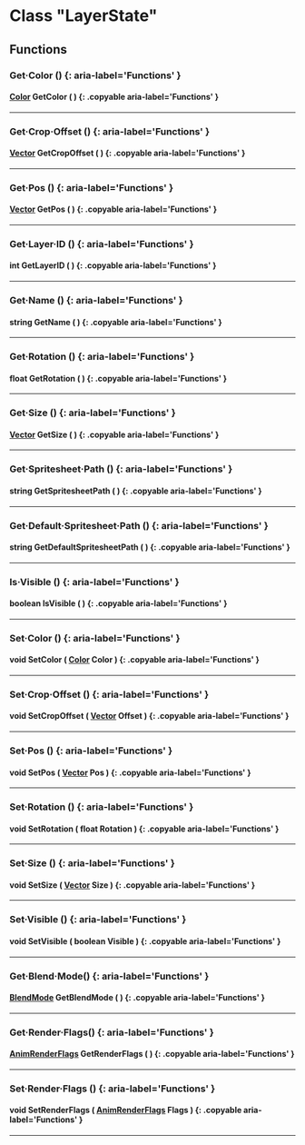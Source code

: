 # Class "LayerState"

## Functions

### Get·Color () {: aria-label='Functions' }
#### [Color](https://wofsauge.github.io/IsaacDocs/rep/Color.html) GetColor ( ) {: .copyable aria-label='Functions' }

___
### Get·Crop·Offset () {: aria-label='Functions' }
#### [Vector](https://wofsauge.github.io/IsaacDocs/rep/Vector.html) GetCropOffset ( ) {: .copyable aria-label='Functions' }

___
### Get·Pos () {: aria-label='Functions' }
#### [Vector](https://wofsauge.github.io/IsaacDocs/rep/Vector.html) GetPos ( ) {: .copyable aria-label='Functions' }

___
### Get·Layer·ID () {: aria-label='Functions' }
#### int GetLayerID ( ) {: .copyable aria-label='Functions' }

___
### Get·Name () {: aria-label='Functions' }
#### string GetName ( ) {: .copyable aria-label='Functions' }

___
### Get·Rotation () {: aria-label='Functions' }
#### float GetRotation ( ) {: .copyable aria-label='Functions' }

___
### Get·Size () {: aria-label='Functions' }
#### [Vector](https://wofsauge.github.io/IsaacDocs/rep/Vector.html) GetSize ( ) {: .copyable aria-label='Functions' }

___
### Get·Spritesheet·Path () {: aria-label='Functions' }
#### string GetSpritesheetPath ( ) {: .copyable aria-label='Functions' }

___
### Get·Default·Spritesheet·Path () {: aria-label='Functions' }
#### string GetDefaultSpritesheetPath ( ) {: .copyable aria-label='Functions' }

___
### Is·Visible () {: aria-label='Functions' }
#### boolean IsVisible ( ) {: .copyable aria-label='Functions' }

___
### Set·Color () {: aria-label='Functions' }
#### void SetColor ( [Color](https://wofsauge.github.io/IsaacDocs/rep/Color.html) Color ) {: .copyable aria-label='Functions' }

___
### Set·Crop·Offset () {: aria-label='Functions' }
#### void SetCropOffset ( [Vector](https://wofsauge.github.io/IsaacDocs/rep/Vector.html) Offset ) {: .copyable aria-label='Functions' }

___
### Set·Pos () {: aria-label='Functions' }
#### void SetPos ( [Vector](https://wofsauge.github.io/IsaacDocs/rep/Vector.html) Pos ) {: .copyable aria-label='Functions' }

___
### Set·Rotation () {: aria-label='Functions' }
#### void SetRotation ( float Rotation ) {: .copyable aria-label='Functions' }

___
### Set·Size () {: aria-label='Functions' }
#### void SetSize ( [Vector](https://wofsauge.github.io/IsaacDocs/rep/Vector.html) Size ) {: .copyable aria-label='Functions' }

___
### Set·Visible () {: aria-label='Functions' }
#### void SetVisible ( boolean Visible ) {: .copyable aria-label='Functions' }

___
### Get·Blend·Mode() {: aria-label='Functions' }
#### [BlendMode](BlendMode.md) GetBlendMode ( ) {: .copyable aria-label='Functions' }

___
### Get·Render·Flags() {: aria-label='Functions' }
#### [AnimRenderFlags](enums/AnimRenderFlags.md) GetRenderFlags ( ) {: .copyable aria-label='Functions' }

___
### Set·Render·Flags () {: aria-label='Functions' }
#### void SetRenderFlags ( [AnimRenderFlags](enums/AnimRenderFlags.md) Flags ) {: .copyable aria-label='Functions' }

___
